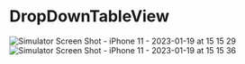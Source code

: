 # DropDownTableView
![Simulator Screen Shot - iPhone 11 - 2023-01-19 at 15 15 29](https://user-images.githubusercontent.com/94104049/213416090-92ebfae6-de55-49e7-9b51-2bf74eaf7e12.png)
![Simulator Screen Shot - iPhone 11 - 2023-01-19 at 15 15 36](https://user-images.githubusercontent.com/94104049/213416100-61998ba6-8041-43fa-9799-c136c2d91140.png)
